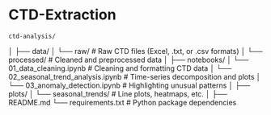 # CTD-Extraction
    ctd-analysis/
│
├── data/
│   └── raw/                # Raw CTD files (Excel, .txt, or .csv formats)
│   └── processed/          # Cleaned and preprocessed data
│
├── notebooks/
│   └── 01_data_cleaning.ipynb       # Cleaning and formatting CTD data
│   └── 02_seasonal_trend_analysis.ipynb  # Time-series decomposition and plots
│   └── 03_anomaly_detection.ipynb   # Highlighting unusual patterns
│
├── plots/
│   └── seasonal_trends/            # Line plots, heatmaps, etc.
│
├── README.md
└── requirements.txt                # Python package dependencies
